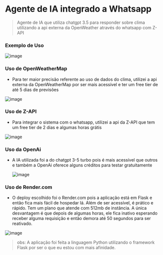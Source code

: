 # Agente de IA integrado a Whatsapp

> Agente de IA que utiliza chatgpt 3.5 para responder sobre clima utilizando a api externa da OpenWeather através do whatsapp com Z-API

### Exemplo de Uso

![image](https://github.com/user-attachments/assets/5d5e74f9-2cbc-4943-8e68-db109639fb93)

### Uso de OpenWeatherMap
* Para ter maior precisão referente ao uso de dados do clima, utilizei a api externa da OpenWeatherMap por ser mais acessível e ter um free tier de até 5 dias de previsões

![image](https://github.com/user-attachments/assets/da1dc8dd-687a-4e47-9217-a21cbea65d0f)

### Uso de Z-API
* Para integrar o sistema com o whatsapp, utilizei a api da Z-API que tem um free tier de 2 dias e algumas horas grátis

![image](https://github.com/user-attachments/assets/f46ec8da-1fe8-4b67-a80f-ebb9e53211aa)

### Uso da OpenAi
* A IA utilizada foi a do chatgpt 3-5 turbo pois é mais acessível que outros e também a OpenAi oferece alguns créditos para testar gratuitamente

  ![image](https://github.com/user-attachments/assets/afcbe1f6-a70a-4f78-a643-9a2edce8576d)

### Uso de Render.com
* O deploy escolhido foi o Render.com pois a aplicação está em Flask e então fica mais fácil de hospedar lá. Além de ser acessível, é prático e rápido. Tem um plano que atende com 512mb de instância.
A única desvantagem é que depois de algumas horas, ele fica inativo esperando receber alguma requisição e então demora até 50 segundos para ser reativado.

![image](https://github.com/user-attachments/assets/0f87eaca-0cff-433e-b098-8179ac91bd00)



> obs: A aplicação foi feita a linguagem Python utilizando o framework Flask por ser o que eu estou com mais afinidade.

